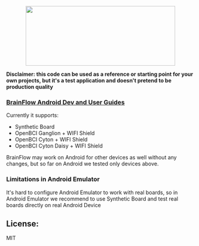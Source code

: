 <p align="center">
    <img width="400" height="160" src="https://live.staticflickr.com/65535/49908747533_f359f83610_w.jpg">
</p>

**Disclaimer: this code can be used as a reference or starting point for your own projects, but it's a test application and doesn't pretend to be production quality**

### [BrainFlow Android Dev and User Guides](https://brainflow.ai/get_started/?platform=android&language=java&manufactorer=openbci&board=wifi-shield&)

Currently it supports:

* Synthetic Board
* OpenBCI Ganglion + WIFI Shield
* OpenBCI Cyton + WIFI Shield
* OpenBCI Cyton Daisy + WIFI Shield

BrainFlow may work on Android for other devices as well without any changes, but so far on Android we tested only devices above.

### Limitations in Android Emulator

It's hard to configure Android Emulator to work with real boards, so in Android Emulator we recommend to use Synthetic Board and test real boards directly on real Android Device

## License: 
MIT
